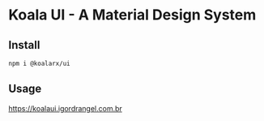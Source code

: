 # Koala UI - A Material Design System

## Install
```bash
npm i @koalarx/ui
```

## Usage

https://koalaui.igordrangel.com.br
